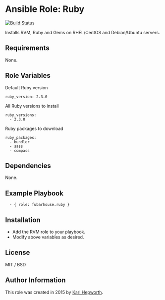 # Ansible Role: Ruby

[![Build Status](https://travis-ci.org/fubarhouse/fubarhouse.ruby.svg?branch=master)](https://travis-ci.org/fubarhouse/fubarhouse.ruby)

Installs RVM, Ruby and Gems on RHEL/CentOS and Debian/Ubuntu servers.

## Requirements

  None.

## Role Variables

Default Ruby version

    ruby_version: 2.3.0

All Ruby versions to install

    ruby_versions:
      - 2.3.0

Ruby packages to download

    ruby_packages:
      - bundler
      - sass
      - compass

## Dependencies

  None.

## Example Playbook

```
  - { role: fubarhouse.ruby }
```

## Installation

* Add the RVM role to your playbook.
* Modify above variables as desired.

## License

MIT / BSD

## Author Information

This role was created in 2015 by [Karl Hepworth](https://twitter.com/fubarhouse).

